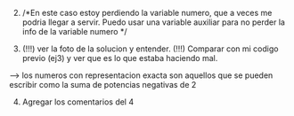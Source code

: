 2) /*En este caso estoy perdiendo la variable numero, que a veces me podria llegar a servir. Puedo usar una variable auxiliar para no perder la info de la variable numero */

3) (!!!) ver la foto de la solucion y entender. 
(!!!) Comparar con mi codigo previo (ej3) y ver que es lo que estaba haciendo mal.

--> los numeros con representacion exacta son aquellos que se pueden escribir como la suma de potencias negativas de 2 

4) Agregar los comentarios del 4
